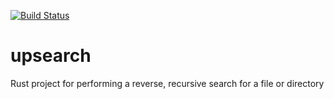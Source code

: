 [![Build Status](https://travis-ci.org/ipsi/upsearch.svg?branch=master)](https://travis-ci.org/ipsi/upsearch)

# upsearch
Rust project for performing a reverse, recursive search for a file or directory
